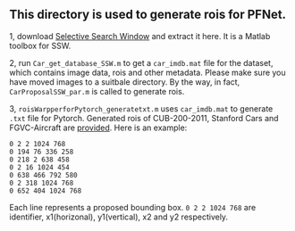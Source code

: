 ## This directory is used to generate rois for PFNet. 


1, download [Selective Search Window](https://koen.me/research/selectivesearch/) and extract it here. It is a Matlab toolbox for SSW.

2, run `Car_get_database_SSW.m` to get a `car_imdb.mat` file for the dataset, which contains image data, rois and other metadata. Please make sure you have moved images to a suitbale directory. By the way, in fact, `CarProposalSSW_par.m` is called to generate rois.

3, `roisWarpperforPytorch_generatetxt.m` uses `car_imdb.mat` to generate `.txt` file for Pytorch. Generated rois of CUB-200-2011, Stanford Cars and FGVC-Aircraft are [provided](https://drive.google.com/open?id=18DWMrK2WVEMGzRdMpgqgNiRbWOTtRwnP). Here is an example:
```
0 2 2 1024 768
0 194 76 336 258
0 218 2 638 458
0 2 16 1024 454
0 638 466 792 580
0 2 318 1024 768
0 652 404 1024 768
```
Each line represents a proposed bounding box. `0 2 2 1024 768` are identifier, x1(horizonal), y1(vertical), x2 and y2 respectively.


